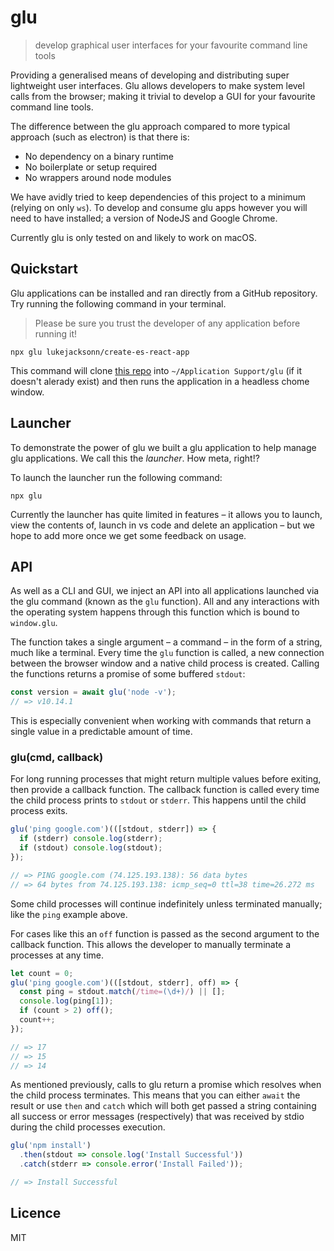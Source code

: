 # glu

> develop graphical user interfaces for your favourite command line tools

Providing a generalised means of developing and distributing super lightweight user interfaces. Glu allows developers to make system level calls from the browser; making it trivial to develop a GUI for your favourite command line tools.

The difference between the glu approach compared to more typical approach (such as electron) is that there is:

- No dependency on a binary runtime
- No boilerplate or setup required
- No wrappers around node modules

We have avidly tried to keep dependencies of this project to a minimum (relying on only `ws`). To develop and consume glu apps however you will need to have installed; a version of NodeJS and Google Chrome.

Currently glu is only tested on and likely to work on macOS.

## Quickstart

Glu applications can be installed and ran directly from a GitHub repository. Try running the following command in your terminal.

> Please be sure you trust the developer of any application before running it!

```
npx glu lukejacksonn/create-es-react-app
```

This command will clone [this repo](https://github.com/lukejacksonn/create-es-react-app) into `~/Application Support/glu` (if it doesn't alerady exist) and then runs the application in a headless chome window.

## Launcher

To demonstrate the power of glu we built a glu application to help manage glu applications. We call this the _launcher_. How meta, right!?

To launch the launcher run the following command:

```
npx glu
```

Currently the launcher has quite limited in features – it allows you to launch, view the contents of, launch in vs code and delete an application – but we hope to add more once we get some feedback on usage.

## API

As well as a CLI and GUI, we inject an API into all applications launched via the glu command (known as the `glu` function). All and any interactions with the operating system happens through this function which is bound to `window.glu`.

The function takes a single argument – a command – in the form of a string, much like a terminal. Every time the `glu` function is called, a new connection between the browser window and a native child process is created. Calling the functions returns a promise of some buffered `stdout`:

```js
const version = await glu('node -v');
// => v10.14.1
```

This is especially convenient when working with commands that return a single value in a predictable amount of time.

### glu(cmd, callback)

For long running processes that might return multiple values before exiting, then provide a callback function. The callback function is called every time the child process prints to `stdout` or `stderr`. This happens until the child process exits.

```js
glu('ping google.com')(([stdout, stderr]) => {
  if (stderr) console.log(stderr);
  if (stdout) console.log(stdout);
});

// => PING google.com (74.125.193.138): 56 data bytes
// => 64 bytes from 74.125.193.138: icmp_seq=0 ttl=38 time=26.272 ms
```

Some child processes will continue indefinitely unless terminated manually; like the `ping` example above.

For cases like this an `off` function is passed as the second argument to the callback function. This allows the developer to manually terminate a processes at any time.

```js
let count = 0;
glu('ping google.com')(([stdout, stderr], off) => {
  const ping = stdout.match(/time=(\d+)/) || [];
  console.log(ping[1]);
  if (count > 2) off();
  count++;
});

// => 17
// => 15
// => 14
```

As mentioned previously, calls to glu return a promise which resolves when the child process terminates. This means that you can either `await` the result or use `then` and `catch` which will both get passed a string containing all success or error messages (respectively) that was received by stdio during the child processes execution.

```js
glu('npm install')
  .then(stdout => console.log('Install Successful'))
  .catch(stderr => console.error('Install Failed'));

// => Install Successful
```

## Licence

MIT

